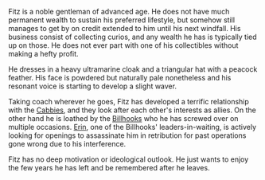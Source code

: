 <!-- TITLE: Fitz Strathorn -->
<!-- SUBTITLE: a nobleman with esoteric interests -->

Fitz is a noble gentleman of advanced age. He does not have much permanent wealth to sustain his preferred lifestyle, but somehow still manages to get by on credit extended to him until his next windfall. His business consist of collecting curios, and any wealth he has is typically tied up on those. He does not ever part with one of his collectibles without making a hefty profit.

He dresses in a heavy ultramarine cloak and a triangular hat with a peacock feather. His face is powdered but naturally pale nonetheless and his resonant voice is starting to develop a slight waver.

Taking coach wherever he goes, Fitz has developed a terrific relationship with the [Cabbies](cabbies), and they look after each other's interests as allies. On the other hand he is loathed by the [Billhooks](billhooks) who he has screwed over on multiple occasions. [Erin](erin), one of the Billhooks' leaders-in-waiting, is actively looking for openings to assassinate him in retribution for past operations gone wrong due to his interference.

Fitz has no deep motivation or ideological outlook. He just wants to enjoy the few years he has left and be remembered after he leaves.
